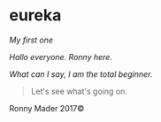# eureka
*My first one*

_Hallo everyone. Ronny here._

_What can I say, I am the total beginner._
>    Let's see what's going on.

Ronny Mader 2017©
